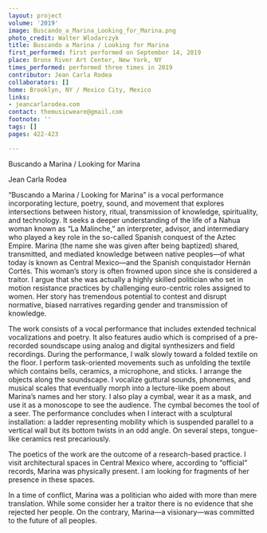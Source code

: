 ```yaml
---
layout: project
volume: '2019'
image: Buscando_a_Marina_Looking_for_Marina.png
photo_credit: Walter Wlodarczyk
title: Buscando a Marina / Looking for Marina
first_performed: first performed on September 14, 2019
place: Bronx River Art Center, New York, NY
times_performed: performed three times in 2019
contributor: Jean Carla Rodea
collaborators: []
home: Brooklyn, NY / Mexico City, Mexico
links:
- jeancarlarodea.com
contact: themusicweare@gmail.com
footnote: ''
tags: []
pages: 422-423

---
```


Buscando a Marina / Looking for Marina

Jean Carla Rodea

“Buscando a Marina / Looking for Marina” is a vocal performance incorporating lecture, poetry, sound, and movement that explores intersections between history, ritual, transmission of knowledge, spirituality, and technology. It seeks a deeper understanding of the life of a Nahua woman known as “La Malinche,” an interpreter, advisor, and intermediary who played a key role in the so-called Spanish conquest of the Aztec Empire. Marina (the name she was given after being baptized) shared, transmitted, and mediated knowledge between native peoples—of what today is known as Central Mexico—and the Spanish conquistador Hernán Cortés. This woman’s story is often frowned upon since she is considered a traitor. I argue that she was actually a highly skilled politician who set in motion resistance practices by challenging euro-centric roles assigned to women. Her story has tremendous potential to contest and disrupt normative, biased narratives regarding gender and transmission of knowledge.

The work consists of a vocal performance that includes extended technical vocalizations and poetry. It also features audio which is comprised of a pre-recorded soundscape using analog and digital synthesizers and field recordings. During the performance, I walk slowly toward a folded textile on the floor. I perform task-oriented movements such as unfolding the textile which contains bells, ceramics, a microphone, and sticks. I arrange the objects along the soundscape. I vocalize guttural sounds, phonemes, and musical scales that eventually morph into a lecture-like poem about Marina’s names and her story. I also play a cymbal, wear it as a mask, and use it as a monoscope to see the audience. The cymbal becomes the tool of a seer. The performance concludes when I interact with a sculptural installation: a ladder representing mobility which is suspended parallel to a vertical wall but its bottom twists in an odd angle. On several steps, tongue-like ceramics rest precariously.

The poetics of the work are the outcome of a research-based practice. I visit architectural spaces in Central Mexico where, according to “official” records, Marina was physically present. I am looking for fragments of her presence in these spaces.

In a time of conflict, Marina was a politician who aided with more than mere translation. While some consider her a traitor there is no evidence that she rejected her people. On the contrary, Marina—a visionary—was committed to the future of all peoples.
